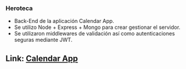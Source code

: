 ### Heroteca

- Back-End de la aplicación Calendar App.
- Se utilizo Node + Express + Mongo para crear gestionar el servidor.
- Se utilizaron middlewares de validación así como autenticaciones seguras mediante JWT.


## Link: [Calendar App](https://mern-calendar-react47.herokuapp.com/login)